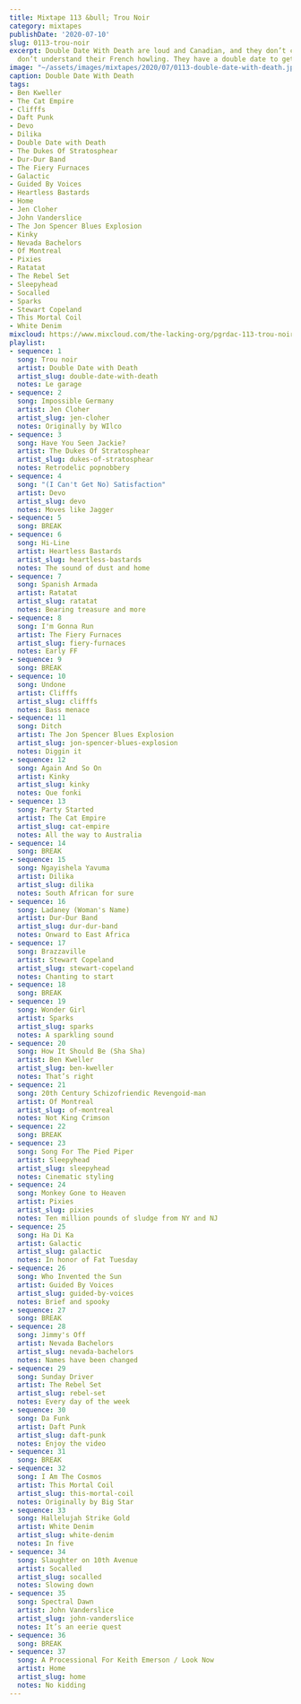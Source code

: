 ```yaml
---
title: Mixtape 113 &bull; Trou Noir
category: mixtapes
publishDate: '2020-07-10'
slug: 0113-trou-noir
excerpt: Double Date With Death are loud and Canadian, and they don’t care if you
  don’t understand their French howling. They have a double date to get to.
image: "~/assets/images/mixtapes/2020/07/0113-double-date-with-death.jpg"
caption: Double Date With Death
tags:
- Ben Kweller
- The Cat Empire
- Clifffs
- Daft Punk
- Devo
- Dilika
- Double Date with Death
- The Dukes Of Stratosphear
- Dur-Dur Band
- The Fiery Furnaces
- Galactic
- Guided By Voices
- Heartless Bastards
- Home
- Jen Cloher
- John Vanderslice
- The Jon Spencer Blues Explosion
- Kinky
- Nevada Bachelors
- Of Montreal
- Pixies
- Ratatat
- The Rebel Set
- Sleepyhead
- Socalled
- Sparks
- Stewart Copeland
- This Mortal Coil
- White Denim
mixcloud: https://www.mixcloud.com/the-lacking-org/pgrdac-113-trou-noir/
playlist:
- sequence: 1
  song: Trou noir
  artist: Double Date with Death
  artist_slug: double-date-with-death
  notes: Le garage
- sequence: 2
  song: Impossible Germany
  artist: Jen Cloher
  artist_slug: jen-cloher
  notes: Originally by WIlco
- sequence: 3
  song: Have You Seen Jackie?
  artist: The Dukes Of Stratosphear
  artist_slug: dukes-of-stratosphear
  notes: Retrodelic popnobbery
- sequence: 4
  song: "(I Can't Get No) Satisfaction"
  artist: Devo
  artist_slug: devo
  notes: Moves like Jagger
- sequence: 5
  song: BREAK
- sequence: 6
  song: Hi-Line
  artist: Heartless Bastards
  artist_slug: heartless-bastards
  notes: The sound of dust and home
- sequence: 7
  song: Spanish Armada
  artist: Ratatat
  artist_slug: ratatat
  notes: Bearing treasure and more
- sequence: 8
  song: I'm Gonna Run
  artist: The Fiery Furnaces
  artist_slug: fiery-furnaces
  notes: Early FF
- sequence: 9
  song: BREAK
- sequence: 10
  song: Undone
  artist: Clifffs
  artist_slug: clifffs
  notes: Bass menace
- sequence: 11
  song: Ditch
  artist: The Jon Spencer Blues Explosion
  artist_slug: jon-spencer-blues-explosion
  notes: Diggin it
- sequence: 12
  song: Again And So On
  artist: Kinky
  artist_slug: kinky
  notes: Que fonki
- sequence: 13
  song: Party Started
  artist: The Cat Empire
  artist_slug: cat-empire
  notes: All the way to Australia
- sequence: 14
  song: BREAK
- sequence: 15
  song: Ngayishela Yavuma
  artist: Dilika
  artist_slug: dilika
  notes: South African for sure
- sequence: 16
  song: Ladaney (Woman's Name)
  artist: Dur-Dur Band
  artist_slug: dur-dur-band
  notes: Onward to East Africa
- sequence: 17
  song: Brazzaville
  artist: Stewart Copeland
  artist_slug: stewart-copeland
  notes: Chanting to start
- sequence: 18
  song: BREAK
- sequence: 19
  song: Wonder Girl
  artist: Sparks
  artist_slug: sparks
  notes: A sparkling sound
- sequence: 20
  song: How It Should Be (Sha Sha)
  artist: Ben Kweller
  artist_slug: ben-kweller
  notes: That’s right
- sequence: 21
  song: 20th Century Schizofriendic Revengoid-man
  artist: Of Montreal
  artist_slug: of-montreal
  notes: Not King Crimson
- sequence: 22
  song: BREAK
- sequence: 23
  song: Song For The Pied Piper
  artist: Sleepyhead
  artist_slug: sleepyhead
  notes: Cinematic styling
- sequence: 24
  song: Monkey Gone to Heaven
  artist: Pixies
  artist_slug: pixies
  notes: Ten million pounds of sludge from NY and NJ
- sequence: 25
  song: Ha Di Ka
  artist: Galactic
  artist_slug: galactic
  notes: In honor of Fat Tuesday
- sequence: 26
  song: Who Invented the Sun
  artist: Guided By Voices
  artist_slug: guided-by-voices
  notes: Brief and spooky
- sequence: 27
  song: BREAK
- sequence: 28
  song: Jimmy's Off
  artist: Nevada Bachelors
  artist_slug: nevada-bachelors
  notes: Names have been changed
- sequence: 29
  song: Sunday Driver
  artist: The Rebel Set
  artist_slug: rebel-set
  notes: Every day of the week
- sequence: 30
  song: Da Funk
  artist: Daft Punk
  artist_slug: daft-punk
  notes: Enjoy the video
- sequence: 31
  song: BREAK
- sequence: 32
  song: I Am The Cosmos
  artist: This Mortal Coil
  artist_slug: this-mortal-coil
  notes: Originally by Big Star
- sequence: 33
  song: Hallelujah Strike Gold
  artist: White Denim
  artist_slug: white-denim
  notes: In five
- sequence: 34
  song: Slaughter on 10th Avenue
  artist: Socalled
  artist_slug: socalled
  notes: Slowing down
- sequence: 35
  song: Spectral Dawn
  artist: John Vanderslice
  artist_slug: john-vanderslice
  notes: It’s an eerie quest
- sequence: 36
  song: BREAK
- sequence: 37
  song: A Processional For Keith Emerson / Look Now
  artist: Home
  artist_slug: home
  notes: No kidding
---
```


